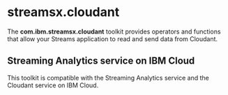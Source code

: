 # streamsx.cloudant

The **com.ibm.streamsx.cloudant** toolkit provides operators and functions that allow your Streams application to read and send data from Cloudant.


## Streaming Analytics service on IBM Cloud

This toolkit is compatible with the Streaming Analytics service and the Cloudant service on IBM Cloud.

